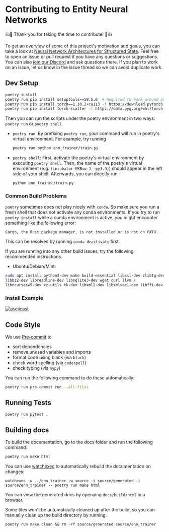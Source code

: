 # Contributing to Entity Neural Networks

👍🎉 Thank you for taking the time to contribute! 🎉👍

To get an overview of some of this project's motivation and goals, you can take a look at [Neural Network Architectures for Structured State](https://docs.google.com/document/d/1Q87zeY7Z4u9cU0oLoH-BPQZDBQd4tHLWiEkj5YDSGw4).
Feel free to open an issue or pull request if you have any questions or suggestions.
You can also [join our Discord](https://discord.gg/rrwSkmCp) and ask questions there.
If you plan to work on an issue, let us know in the issue thread so we can avoid duplicate work.

## Dev Setup

```bash
poetry install
poetry run pip install setuptools==59.5.0  # Required to work around bug in torch (https://github.com/pytorch/pytorch/pull/57040). We can remove this step once we upgrade to torch >= 1.11.0.
poetry run pip install torch==1.10.2+cu113 -f https://download.pytorch.org/whl/cu113/torch_stable.html
poetry run pip install torch-scatter -f https://data.pyg.org/whl/torch-1.10.0+cu113.html
```

Then you can run the scripts under the poetry environment in two ways: `poetry run` or `poetry shell`. 

* `poetry run`:
    By prefixing `poetry run`, your command will run in poetry's virtual environment. For example, try running
    ```bash
    poetry run python enn_trainer/train.py
    ```
* `poetry shell`:
    First, activate the poetry's virtual environment by executing `poetry shell`. Then, the name of the poetry's
    virtual environment (e.g. `(incubator-EKBuw-J_-py3.9)`) should appear in the left side of your shell.
    Afterwards, you can directly run
    ```bash
    python enn_trainer/train.py
    ```

### Common Build Problems

`poetry` sometimes does not play nicely with `conda`. So make sure you run a fresh shell that does not activate any conda environments. If you try to run `poetry install` while a conda environment is active, you might encounter something like the following error:

```
Cargo, the Rust package manager, is not installed or is not on PATH.
```

This can be resolved by running `conda deactivate` first.

If you are running into any other build issues, try the following recommended instructions.

* Ubuntu/Debian/Mint:
```bash
sudo apt install python3-dev make build-essential libssl-dev zlib1g-dev \
libbz2-dev libreadline-dev libsqlite3-dev wget curl llvm \
libncursesw5-dev xz-utils tk-dev libxml2-dev libxmlsec1-dev libffi-dev liblzma-dev
```

### Install Example

[![asciicast](https://asciinema.org/a/452597.svg)](https://asciinema.org/a/452597)

## Code Style

We use [Pre-commit](https://pre-commit.com/) to 
* sort dependencies
* remove unused variables and imports
* format code using black (via `black`)
* check word spelling (via `codespell`)
* check typing (via `mypy`)

You can run the following command to do these automatically:

```bash
poetry run pre-commit run --all-files
```

## Running Tests

```bash
poetry run pytest .
```

## Building docs

To build the documentation, go to the docs folder and run the following command:

```bash
poetry run make html
```

You can use [watchexec](https://github.com/watchexec/watchexec) to automatically rebuild the documentation on changes:

```
watchexec -w ../enn_trainer -w source -i source/generated -i source/enn_trainer -- poetry run make html
```

You can view the generated docs by openaing `docs/build/html` in a browser.

Some files won't be automatically cleaned up after the build, so you can manually clean up the build directory by running:

```
poetry run make clean && rm -rf source/generated source/enn_trainer
```
